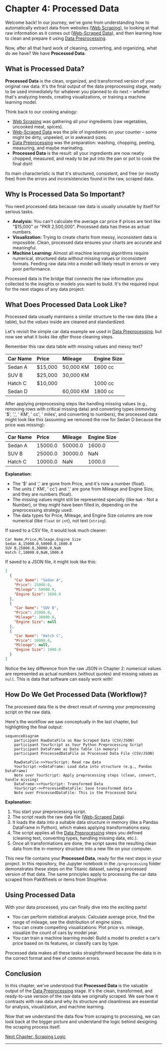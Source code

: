 # Chapter 4: Processed Data

Welcome back! In our journey, we've gone from understanding how to automatically extract data from websites ([Web Scraping](01_web_scraping_.md)), to looking at that raw information as it comes out ([Web-Scraped Data](02_web_scraped_data_.md)), and then learning how to clean and prepare it using [Data Preprocessing](03_data_preprocessing_.md).

Now, after all that hard work of cleaning, converting, and organizing, what do we have? We have **Processed Data**.

## What is Processed Data?

**Processed Data** is the clean, organized, and transformed version of your original raw data. It's the final output of the data preprocessing stage, ready to be used immediately for whatever you planned to do next – whether that's analyzing trends, creating visualizations, or training a machine learning model.

Think back to our cooking analogy:

- [Web Scraping](01_web_scraping_.md) was gathering all your ingredients (raw vegetables, uncooked meat, spices).
- [Web-Scraped Data](02_web_scraped_data_.md) was the pile of ingredients on your counter – some might be dirty, unpeeled, or in awkward sizes.
- [Data Preprocessing](03_data_preprocessing_.md) was the preparation: washing, chopping, peeling, measuring, and maybe marinating.
- **Processed Data** is the result: all your ingredients are now neatly chopped, measured, and ready to be put into the pan or pot to cook the final dish!

Its main characteristic is that it's structured, consistent, and free (or mostly free) from the errors and inconsistencies found in the raw, scraped data.

## Why Is Processed Data So Important?

You need processed data because raw data is usually unusable by itself for serious tasks.

- **Analysis:** You can't calculate the average car price if prices are text like "$15,000" or "PKR 2,500,000". Processed data has these as actual numbers.
- **Visualization:** Trying to create charts from messy, inconsistent data is impossible. Clean, processed data ensures your charts are accurate and meaningful.
- **Machine Learning:** Almost all machine learning algorithms require numerical, structured data without missing values or inconsistent formats. Feeding raw data into a model will likely result in errors or very poor performance.

Processed data is the bridge that connects the raw information you collected to the insights or models you want to build. It's the required input for the next stages of any data project.

## What Does Processed Data Look Like?

Processed data usually maintains a similar structure to the raw data (like a table), but the _values_ inside are cleaned and standardized.

Let's revisit the simple car data example we used in [Data Preprocessing](03_data_preprocessing_.md), but now see what it looks like _after_ those cleaning steps.

Remember this raw data table with missing values and messy text?

| Car Name | Price   | Mileage   | Engine Size |
| :------- | :------ | :-------- | :---------- |
| Sedan A  | $15,000 | 50,000 KM | 1600 cc     |
| SUV B    | $25,000 | 30,000 KM |             |
| Hatch C  | $10,000 |           | 1000 cc     |
| Sedan D  |         | 60,000 KM | 1800 cc     |

After applying preprocessing steps like handling missing values (e.g., removing rows with critical missing data) and converting types (removing '$', ',', ' KM', ' cc', ' miles', and converting to numbers), the processed data might look like this (assuming we removed the row for Sedan D because the price was missing):

| Car Name | Price   | Mileage | Engine Size |
| :------- | :------ | :------ | :---------- |
| Sedan A  | 15000.0 | 50000.0 | 1600.0      |
| SUV B    | 25000.0 | 30000.0 | NaN         |
| Hatch C  | 10000.0 | NaN     | 1000.0      |

**Explanation:**

- The '$' and ',' are gone from Price, and it's now a number (float).
- The units (' KM', ' cc') and ',' are gone from Mileage and Engine Size, and they are numbers (float).
- The missing values might still be represented specially (like `NaN` - Not a Number), or they might have been filled in, depending on the preprocessing strategy used.
- The data types for Price, Mileage, and Engine Size columns are now numerical (like `float` or `int`), not text (`string`).

If saved to a CSV file, it would look much cleaner:

```csv
Car Name,Price,Mileage,Engine Size
Sedan A,15000.0,50000.0,1600.0
SUV B,25000.0,30000.0,NaN
Hatch C,10000.0,NaN,1000.0
```

If saved to a JSON file, it might look like this:

```json
[
  {
    "Car Name": "Sedan A",
    "Price": 15000.0,
    "Mileage": 50000.0,
    "Engine Size": 1600.0
  },
  {
    "Car Name": "SUV B",
    "Price": 25000.0,
    "Mileage": 30000.0,
    "Engine Size": null
  },
  {
    "Car Name": "Hatch C",
    "Price": 10000.0,
    "Mileage": null,
    "Engine Size": 1000.0
  }
]
```

Notice the key difference from the raw JSON in Chapter 2: numerical values are represented as actual numbers (without quotes) and missing values as `null`. This is data that software can easily work with!

## How Do We Get Processed Data (Workflow)?

The processed data file is the direct result of running your preprocessing script on the raw data.

Here's the workflow we saw conceptually in the last chapter, but highlighting the final output:

```mermaid
sequenceDiagram
    participant RawDataFile as Raw Scraped Data (CSV/JSON)
    participant YourScript as Your Python Preprocessing Script
    participant DataFrame as Data Table (in memory)
    participant ProcessedDataFile as Processed Data File (CSV/JSON)

    RawDataFile->>YourScript: Read raw data
    YourScript->>DataFrame: Load data into structure (e.g., Pandas DataFrame)
    Note over YourScript: Apply preprocessing steps (clean, convert, handle missing)
    DataFrame->>YourScript: Transformed Data
    YourScript->>ProcessedDataFile: Save transformed data
    Note over ProcessedDataFile: This is the Processed Data
```

**Explanation:**

1.  You start your preprocessing script.
2.  The script reads the raw data file ([Web-Scraped Data](02_web_scraped_data_.md)).
3.  It loads the data into a suitable data structure in memory (like a Pandas DataFrame in Python), which makes applying transformations easy.
4.  The script applies all the [Data Preprocessing](03_data_preprocessing_.md) steps you defined (cleaning text, converting types, handling missing data, etc.).
5.  Once all transformations are done, the script saves the resulting clean data from the in-memory structure into a new file on your computer.

This new file contains your **Processed Data**, ready for the next steps in your project. In this repository, the Jupyter notebook in the `/preprocessing` folder demonstrates these steps on the Titanic dataset, saving a processed version of that data. The same principles apply to processing the car data scraped from PakWheels or items from ShopHive.

## Using Processed Data

With your data processed, you can finally dive into the exciting parts!

- You can perform statistical analysis: Calculate average price, find the range of mileage, see the distribution of engine sizes.
- You can create compelling visualizations: Plot price vs. mileage, visualize the count of cars by model year.
- You can train a machine learning model: Build a model to predict a car's price based on its features, or classify cars by type.

Processed data makes all these tasks straightforward because the data is in the correct format and free of common errors.

## Conclusion

In this chapter, we've understood that **Processed Data** is the valuable output of the [Data Preprocessing](03_data_preprocessing_.md) stage. It's the clean, transformed, and ready-to-use version of the raw data we originally scraped. We saw how it contrasts with raw data and why its structure and cleanliness are essential for analysis, visualization, and machine learning.

Now that we understand the data flow from scraping to processing, we can look back at the bigger picture and understand the logic behind designing the scraping process itself.

[Next Chapter: Scraping Logic](05_scraping_logic_.md)

---
